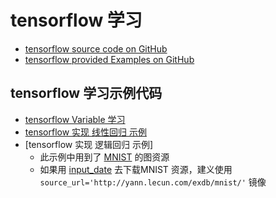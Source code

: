 # tensorflow 学习 
- [tensorflow source code on GitHub](https://github.com/tensorflow/tensorflow/tree/master/tensorflow)
- [tensorflow provided Examples on GitHub](https://github.com/tensorflow/tensorflow/tree/master/tensorflow/examples)
## tensorflow 学习示例代码
* [tensorflow Variable 学习](Variable.ipynb)
* [tensorflow 实现 线性回归 示例](线性回归.ipynb)
* [tensorflow 实现 逻辑回归 示例]
    * 此示例中用到了 [MNIST](http://yann.lecun.com/exdb/mnist/) 的图资源
    * 如果用 [input_date](input_data.py) 去下载MNIST 资源，建义使用 `source_url='http://yann.lecun.com/exdb/mnist/'` 镜像
